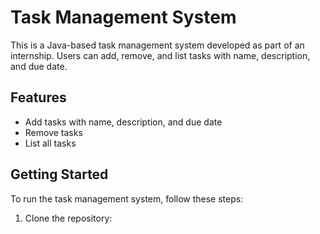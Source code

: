 # Task Management System

This is a Java-based task management system developed as part of an internship. Users can add, remove, and list tasks with name, description, and due date.

## Features

- Add tasks with name, description, and due date
- Remove tasks
- List all tasks

## Getting Started

To run the task management system, follow these steps:

1. Clone the repository:

